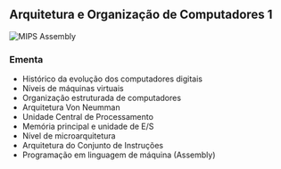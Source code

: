 ## Arquitetura e Organização de Computadores 1
![MIPS Assembly](https://img.shields.io/badge/MIPS_Assembly-F98F81.svg?style=for-the-badge&logo=mipsassembly&logoColor=white)

### Ementa
* Histórico da evolução dos computadores digitais
* Níveis de máquinas virtuais
* Organização estruturada de computadores
* Arquitetura Von Neumman
* Unidade Central de Processamento
* Memória principal e unidade de E/S
* Nível de microarquitetura
* Arquitetura do Conjunto de Instruções
* Programação em linguagem de máquina (Assembly)
